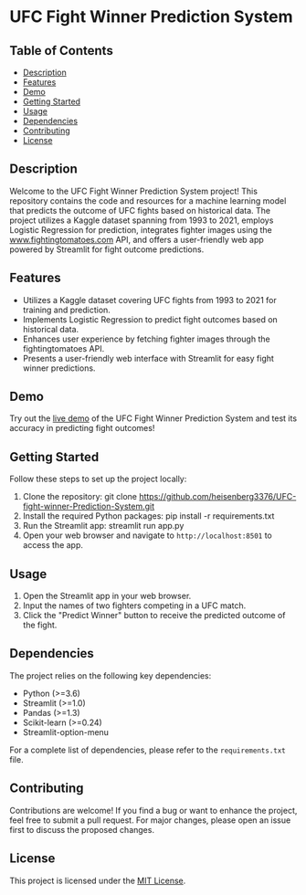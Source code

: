 # UFC Fight Winner Prediction System

## Table of Contents
- [Description](#description)
- [Features](#features)
- [Demo](#demo)
- [Getting Started](#getting-started)
- [Usage](#usage)
- [Dependencies](#dependencies)
- [Contributing](#contributing)
- [License](#license)

## Description
Welcome to the UFC Fight Winner Prediction System project! This repository contains the code and resources for a machine learning model that predicts the outcome of UFC fights based on historical data. The project utilizes a Kaggle dataset spanning from 1993 to 2021, employs Logistic Regression for prediction, integrates fighter images using the www.fightingtomatoes.com API, and offers a user-friendly web app powered by Streamlit for fight outcome predictions.

## Features
- Utilizes a Kaggle dataset covering UFC fights from 1993 to 2021 for training and prediction.
- Implements Logistic Regression to predict fight outcomes based on historical data.
- Enhances user experience by fetching fighter images through the fightingtomatoes API.
- Presents a user-friendly web interface with Streamlit for easy fight winner predictions.

## Demo
Try out the [live demo](https://ufc-winner-prediction-system.streamlit.app) of the UFC Fight Winner Prediction System and test its accuracy in predicting fight outcomes!

## Getting Started
Follow these steps to set up the project locally:

1. Clone the repository:
   git clone https://github.com/heisenberg3376/UFC-fight-winner-Prediction-System.git
3. Install the required Python packages:
   pip install -r requirements.txt
3. Run the Streamlit app:
   streamlit run app.py
4. Open your web browser and navigate to `http://localhost:8501` to access the app.

## Usage
1. Open the Streamlit app in your web browser.
2. Input the names of two fighters competing in a UFC match.
3. Click the "Predict Winner" button to receive the predicted outcome of the fight.

## Dependencies
The project relies on the following key dependencies:
- Python (>=3.6)
- Streamlit (>=1.0)
- Pandas (>=1.3)
- Scikit-learn (>=0.24)
- Streamlit-option-menu

For a complete list of dependencies, please refer to the `requirements.txt` file.

## Contributing
Contributions are welcome! If you find a bug or want to enhance the project, feel free to submit a pull request. For major changes, please open an issue first to discuss the proposed changes.

## License
This project is licensed under the [MIT License](LICENSE).




